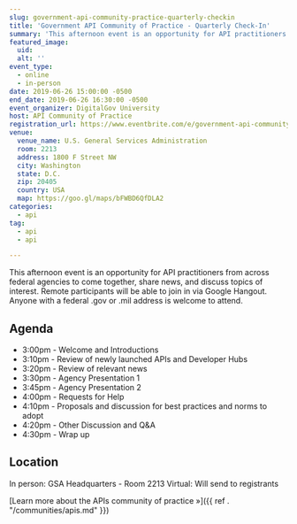 ```yaml
---
slug: government-api-community-practice-quarterly-checkin
title: 'Government API Community of Practice - Quarterly Check-In'
summary: 'This afternoon event is an opportunity for API practitioners from across federal agencies to come together, share news, and discuss topics of interest&#46; Remote participants will be able to join in via Google Hangout&#46; Anyone with a federal &#46;gov or &#46;mil address is welcome to attend&#46;'
featured_image:
  uid:
  alt: ''
event_type:
  - online
  - in-person
date: 2019-06-26 15:00:00 -0500
end_date: 2019-06-26 16:30:00 -0500
event_organizer: DigitalGov University
host: API Community of Practice
registration_url: https://www.eventbrite.com/e/government-api-community-of-practice-quarterly-check-in-registration-63308833425
venue:
  venue_name: U.S. General Services Administration
  room: 2213
  address: 1800 F Street NW
  city: Washington
  state: D.C.
  zip: 20405
  country: USA
  map: https://goo.gl/maps/bFWBD6QfDLA2
categories:
  - api
tag:
  - api
  - api

---
```


This afternoon event is an opportunity for API practitioners from across federal agencies to come together, share news, and discuss topics of interest. Remote participants will be able to join in via Google Hangout. Anyone with a federal .gov or .mil address is welcome to attend.

## Agenda

- 3:00pm - Welcome and Introductions
- 3:10pm - Review of newly launched APIs and Developer Hubs
- 3:20pm - Review of relevant news
- 3:30pm - Agency Presentation 1
- 3:45pm - Agency Presentation 2
- 4:00pm - Requests for Help
- 4:10pm - Proposals and discussion for best practices and norms to adopt
- 4:20pm - Other Discussion and Q&A
- 4:30pm - Wrap up

## Location

In person: GSA Headquarters - Room 2213
Virtual:  Will send to registrants

[Learn more about the APIs community of practice »]({{ ref . "/communities/apis.md" }})
